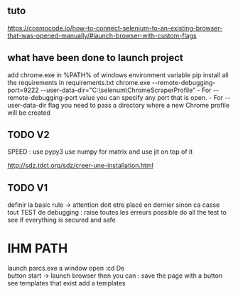 ## tuto 
https://cosmocode.io/how-to-connect-selenium-to-an-existing-browser-that-was-opened-manually/#launch-browser-with-custom-flags

## what have been done to launch project
add chrome.exe in %PATH% of windows environment variable
pip install all the requirements in requirements.txt
chrome.exe --remote-debugging-port=9222 --user-data-dir="C:\selenum\ChromeScraperProfile"
    - For --remote-debugging-port value you can specify any port that is open.
    - For --user-data-dir flag you need to pass a directory where a new Chrome profile will be created

## TODO V2
SPEED :
use pypy3
use numpy for matrix and use jit on top of it

http://sdz.tdct.org/sdz/creer-une-installation.html

## TODO V1
definir la basic rule -> attention doit etre placé en dernier sinon ca casse tout
TEST de debugging :
raise toutes les erreurs possible
do all the test to see if everything is secured and safe

# IHM PATH

launch parcs.exe
    a window open :cd De  
    button start -> launch browser
        then you can :
            save the page with a button
            see templates that exist 
            add a templates